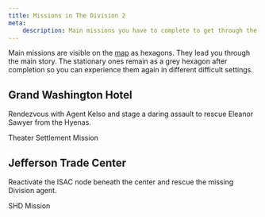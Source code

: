 ```yaml
---
title: Missions in The Division 2
meta:
    description: Main missions you have to complete to get through the story of The Division 2, where to find and how to complete them.
---
```


Main missions are visible on the [map](/map.html) as hexagons. They lead you through the main story. The stationary ones remain as a grey hexagon after completion so you can experience them again in different difficult settings.

## Grand Washington Hotel

Rendezvous with Agent Kelso and stage a daring assault to rescue Eleanor Sawyer from the Hyenas.

Theater Settlement Mission

## Jefferson Trade Center

Reactivate the ISAC node beneath the center and rescue the missing Division agent.

SHD Mission